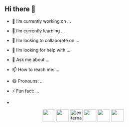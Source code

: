 ## Hi there 👋


- 🔭 I’m currently working on ...
- 🌱 I’m currently learning ...
- 👯 I’m looking to collaborate on ...
- 🤔 I’m looking for help with ...
- 💬 Ask me about ...
- 📫 How to reach me: ...
- 😄 Pronouns: ...
- ⚡ Fun fact: ...

- 
<div id="linguagens" align="center">
  <img src="https://img.icons8.com/plasticine/100/python.png" width="40" href="https://www.python.org/">
  <img src="https://img.icons8.com/plasticine/100/java-coffee-cup-logo.png" width="40" href="https://www.java.com/pt-BR/">
  <img src="https://img.icons8.com/external-filled-outline-icons-maxicons/85/external-ancient-the-lost-world-filled-outline-filled-outline-icons-maxicons-9.png" alt="external-ancient-the-lost-world-flat-flat-icons-maxicons-21" width="40" href="https://software.fujitsu.com/jp/manual/manualfiles/m150010/b1wd3367/01enz200/index.html">
  <img src="https://img.icons8.com/plasticine/100/html-5.png" width="40" href="https://html.com/">
  <img src="https://img.icons8.com/plasticine/100/css3.png" width="40" href="https://css3.com/">
  <img src="https://img.icons8.com/plasticine/100/oracle-pl-sql--v3.png" width="40" href="https://www.mysql.com/">
</div>

